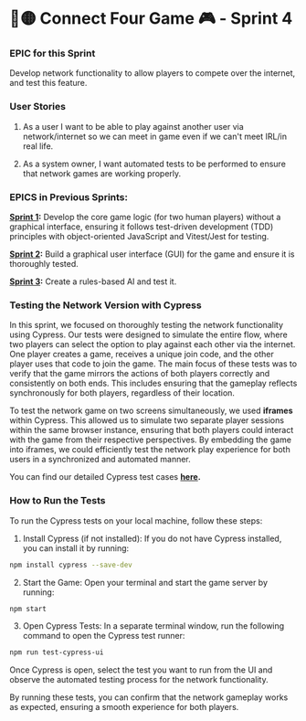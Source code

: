  # 🔴🟡 Connect Four Game 🎮 - Sprint 4
### EPIC for this Sprint
Develop network functionality to allow players to compete over the internet, and test this feature.

### User Stories
1. As a user I want to be able to play against another user via network/internet so we can meet in game even if we can't meet IRL/in real life.

2. As a system owner, I want automated tests to be performed to ensure that network games are working properly.

### EPICS in Previous Sprints:

**[Sprint 1](https://github.com/YevShch/Fyra-i-rad-/tree/dev-SPRINT1):** Develop the core game logic (for two human players) without a graphical interface, ensuring it follows test-driven development (TDD) principles with object-oriented JavaScript and Vitest/Jest for testing.

**[Sprint 2](https://github.com/YevShch/Fyra-i-rad-/tree/dev-GUI-Sprint-2):** Build a graphical user interface (GUI) for the game and ensure it is thoroughly tested.


**[Sprint 3](https://github.com/YevShch/Fyra-i-rad-/tree/dev-AI-Sprint3):** Create a rules-based AI and test it.

### Testing the Network Version with Cypress
In this sprint, we focused on thoroughly testing the network functionality using Cypress. 
Our tests were designed to simulate the entire flow, where two players can select the option to play against each other via the internet. One player creates a game, receives a unique join code, and the other player uses that code to join the game. The main focus of these tests was to verify that the game mirrors the actions of both players correctly and consistently on both ends. This includes ensuring that the gameplay reflects synchronously for both players, regardless of their location.

To test the network game on two screens simultaneously, we used **iframes** within Cypress. This allowed us to simulate two separate player sessions within the same browser instance, ensuring that both players could interact with the game from their respective perspectives. By embedding the game into iframes, we could efficiently test the network play experience for both users in a synchronized and automated manner.

You can find our detailed Cypress test cases **[here](https://github.com/YevShch/Fyra-i-rad-/tree/dev-Network-Sprint4/specs).**

### How to Run the Tests
To run the Cypress tests on your local machine, follow these steps:

1. Install Cypress (if not installed): If you do not have Cypress installed, you can install it by running:

```bash
npm install cypress --save-dev
```
2. Start the Game: Open your terminal and start the game server by running:

```bash
npm start
```
3. Open Cypress Tests: In a separate terminal window, run the following command to open the Cypress test runner:

```bash
npm run test-cypress-ui
```

Once Cypress is open, select the test you want to run from the UI and observe the automated testing process for the network functionality.

By running these tests, you can confirm that the network gameplay works as expected, ensuring a smooth experience for both players.
